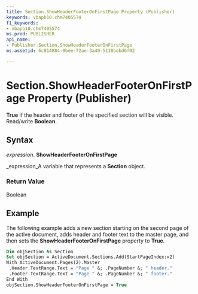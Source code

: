 ```yaml
---
title: Section.ShowHeaderFooterOnFirstPage Property (Publisher)
keywords: vbapb10.chm7405574
f1_keywords:
- vbapb10.chm7405574
ms.prod: PUBLISHER
api_name:
- Publisher.Section.ShowHeaderFooterOnFirstPage
ms.assetid: 6c814884-9bee-72ae-3a40-5118bebd6f02

---
```



# Section.ShowHeaderFooterOnFirstPage Property (Publisher)

 **True** if the header and footer of the specified section will be visible. Read/write **Boolean**.


## Syntax

 _expression_. **ShowHeaderFooterOnFirstPage**

 _expression_A variable that represents a  **Section** object.


### Return Value

Boolean


## Example

The following example adds a new section starting on the second page of the active document, adds header and footer text to the master page, and then sets the  **ShowHeaderFooterOnFirstPage** property to **True**.


```vb
Dim objSection As Section 
Set objSection = ActiveDocument.Sections.Add(StartPageIndex:=2) 
With ActiveDocument.Pages(2).Master 
 .Header.TextRange.Text = "Page " &; .PageNumber &; " header." 
 .Footer.TextRange.Text = "Page " &; .PageNumber &; " footer." 
End With 
objSection.ShowHeaderFooterOnFirstPage = True
```


